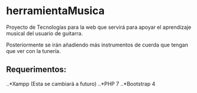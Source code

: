 # herramientaMusica
Proyecto de Tecnologías para la web que servirá para apoyar el aprendizaje musical del usuario de guitarra.

Posteriormente se irán añadiendo más instrumentos de cuerda que tengan que ver con la tunería.


## Requerimentos:
 ..*Xampp (Esta se cambiará a futuro)
 ..*PHP 7
 ..*Bootstrap 4
